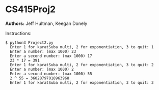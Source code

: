# CS415Proj2
 **Authors:** Jeff Hultman, Keegan Donely

Instructions: 

```
$ python3 Project2.py
  Enter 1 for karatSuba multi, 2 for exponentiation, 3 to quit: 1
  Enter a number: (max 1000) 23
  Enter a second number: (max 1000) 17
  23 * 17 = 391
  Enter 1 for karatSuba multi, 2 for exponentiation, 3 to quit: 2
  Enter a number: (max 1000) 2
  Enter a second number: (max 1000) 55
  2 ^ 55 = 36028797018963968
  Enter 1 for karatSuba multi, 2 for exponentiation, 3 to quit: 3
```
